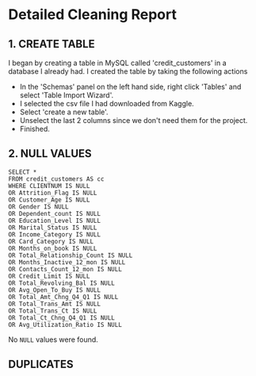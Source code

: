 # Detailed Cleaning Report

## 1. CREATE TABLE
I began by creating a table in MySQL called 'credit_customers' in a database I already had. I created the table by taking the following actions
- In the 'Schemas' panel on the left hand side, right click 'Tables' and select 'Table Import Wizard'.
- I selected the csv file I had downloaded from Kaggle.
- Select 'create a new table'.
- Unselect the last 2 columns since we don't need them for the project.
- Finished.

## 2. NULL VALUES
```
SELECT *
FROM credit_customers AS cc
WHERE CLIENTNUM IS NULL
OR Attrition_Flag IS NULL
OR Customer_Age IS NULL
OR Gender IS NULL
OR Dependent_count IS NULL
OR Education_Level IS NULL
OR Marital_Status IS NULL
OR Income_Category IS NULL
OR Card_Category IS NULL
OR Months_on_book IS NULL
OR Total_Relationship_Count IS NULL
OR Months_Inactive_12_mon IS NULL
OR Contacts_Count_12_mon IS NULL
OR Credit_Limit IS NULL
OR Total_Revolving_Bal IS NULL
OR Avg_Open_To_Buy IS NULL
OR Total_Amt_Chng_Q4_Q1 IS NULL
OR Total_Trans_Amt IS NULL
OR Total_Trans_Ct IS NULL
OR Total_Ct_Chng_Q4_Q1 IS NULL
OR Avg_Utilization_Ratio IS NULL
```
No ```NULL``` values were found.

## DUPLICATES
```

```
